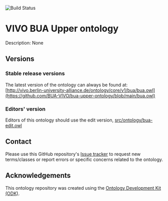![Build Status](https://github.com/BUA-VIVO/bua-upper-ontology/workflows/CI/badge.svg)
# VIVO BUA Upper ontology

Description: None


## Versions

### Stable release versions

The latest version of the ontology can always be found at:
[http://vivo.berlin-university-alliance.de/ontology/core/v1/bua/bua.owl](https://github.com/BUA-VIVO/bua-upper-ontology/blob/main/bua.owl)


### Editors' version

Editors of this ontology should use the edit version, [src/ontology/bua-edit.owl](src/ontology/bua-edit.owl)

## Contact

Please use this GitHub repository's [Issue tracker](https://github.com/BUA-VIVO/bua-upper-ontology/issues) to request new terms/classes or report errors or specific concerns related to the ontology.

## Acknowledgements

This ontology repository was created using the [Ontology Development Kit (ODK)](https://github.com/INCATools/ontology-development-kit).
